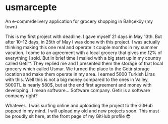 # usmarcepte
An e-comm/delivery application for grocery shopping in Bahçeköy (my town)

This is my first project with deadline. I gave myself 21 days in May 13th. But after 10-12 days, in 25th of May I was done with this project.
I was actually thinking making this one real and operate it couple months in my summer vacation. I come to an agreement with a local grocery that gives me 12% of everything I sold. But in brief time I mailed with a big start up in my country called Getir*. They replied me and I presented them the storage of that local grocery which called Usmar. We turned the place to the Getir storage location and make them operate in my area. I earned 5000 Turkish Liras with this. Well this is not a big money compared to the ones in Valley, 5000TL is nearly 580$, but at the end first agreement and money with developing.. I mean software... Software company. Getir is a software company right?

Whatever.. I was surfing online and uploading the project to the GitHub popped in my mind. I will upload my old and new projects soon. This must be proudly sit here, at the front page of my GitHub profile 😎
